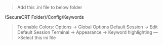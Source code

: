 > Add this .ini file to below folder
> 
(SecureCRT Folder)/Config/Keywords

> To enable Colors:
Options -> Global Options
Default Session -> Edit Default Session
Terminal -> Appearance -> Keyword highlighting —>Select this ini file
